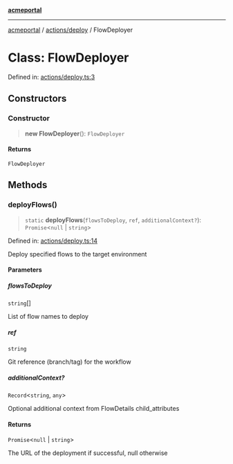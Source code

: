 [**acmeportal**](../../../README.md)

***

[acmeportal](../../../README.md) / [actions/deploy](../README.md) / FlowDeployer

# Class: FlowDeployer

Defined in: [actions/deploy.ts:3](https://github.com/blackwhitehere/acme-portal/blob/main/src/actions/deploy.ts#L3)

## Constructors

### Constructor

> **new FlowDeployer**(): `FlowDeployer`

#### Returns

`FlowDeployer`

## Methods

### deployFlows()

> `static` **deployFlows**(`flowsToDeploy`, `ref`, `additionalContext?`): `Promise`\<`null` \| `string`\>

Defined in: [actions/deploy.ts:14](https://github.com/blackwhitehere/acme-portal/blob/main/src/actions/deploy.ts#L14)

Deploy specified flows to the target environment

#### Parameters

##### flowsToDeploy

`string`[]

List of flow names to deploy

##### ref

`string`

Git reference (branch/tag) for the workflow

##### additionalContext?

`Record`\<`string`, `any`\>

Optional additional context from FlowDetails child_attributes

#### Returns

`Promise`\<`null` \| `string`\>

The URL of the deployment if successful, null otherwise
